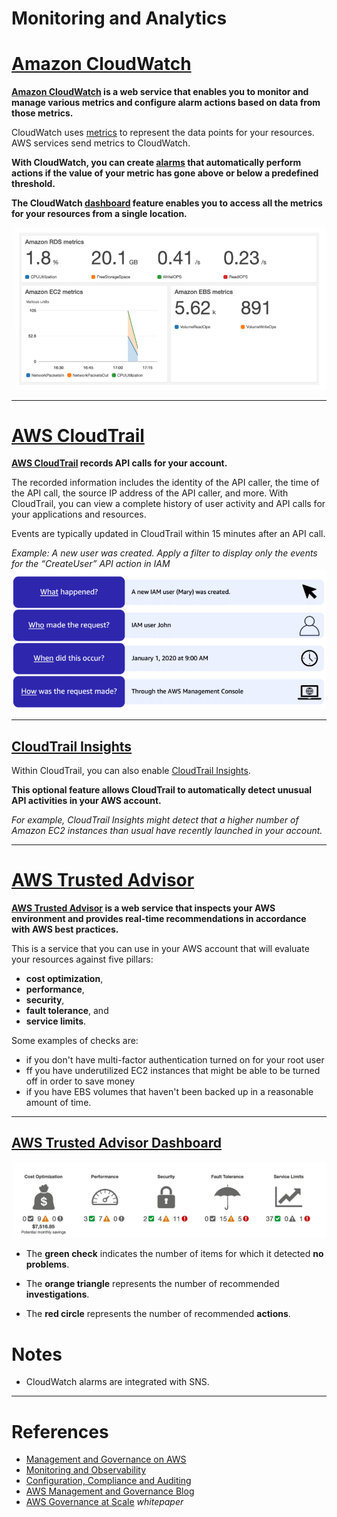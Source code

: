 # Monitoring and Analytics

# [Amazon CloudWatch](#amazon-cloudwatch)

**[Amazon CloudWatch](https://aws.amazon.com/cloudwatch/) is a web service that enables you to monitor and manage various metrics and configure alarm actions based on data from those metrics.**

CloudWatch uses [metrics](https://docs.aws.amazon.com/AmazonCloudWatch/latest/monitoring/working_with_metrics.html) to represent the data points for your resources. AWS services send metrics to CloudWatch. 

**With CloudWatch, you can create [alarms](https://docs.aws.amazon.com/AmazonCloudWatch/latest/monitoring/AlarmThatSendsEmail.html) that automatically perform actions if the value of your metric has gone above or below a predefined threshold.** 

**The CloudWatch [dashboard](https://docs.aws.amazon.com/AmazonCloudWatch/latest/monitoring/CloudWatch_Dashboards.html) feature enables you to access all the metrics for your resources from a single location.**

![example](images/cloudwatch_dashboard.png "Amazon CloudWatch Dashboard")

---

# [AWS CloudTrail](#aws-cloudtrail)

**[AWS CloudTrail](https://aws.amazon.com/cloudtrail/) records API calls for your account.** 

The recorded information includes the identity of the API caller, the time of the API call, the source IP address of the API caller, and more. With CloudTrail, you can view a complete history of user activity and API calls for your applications and resources. 

Events are typically updated in CloudTrail within 15 minutes after an API call. 

*Example: A new user was created. Apply a filter to display only the events for the “CreateUser” API action in IAM*
![example](images/cloudtrail_example.png "AWS CloudTrail Event Example")

---

## [CloudTrail Insights](#cloudtrail-insights)

Within CloudTrail, you can also enable [CloudTrail Insights](https://docs.aws.amazon.com/awscloudtrail/latest/userguide/logging-insights-events-with-cloudtrail.html). 

**This optional feature allows CloudTrail to automatically detect unusual API activities in your AWS account.** 

*For example, CloudTrail Insights might detect that a higher number of Amazon EC2 instances than usual have recently launched in your account.*

---

# [AWS Trusted Advisor](#aws-trusted-advisor)


**[AWS Trusted Advisor](https://aws.amazon.com/premiumsupport/technology/trusted-advisor/) is a web service that inspects your AWS environment and provides real-time recommendations in accordance with AWS best practices.**

This is a service that you can use in your AWS account that will evaluate your resources against five pillars:
- **cost optimization**,
- **performance**, 
- **security**,
- **fault tolerance**, and 
- **service limits**.

Some examples of checks are:
- if you don't have multi-factor authentication turned on for your root user
- ff you have underutilized EC2 instances that might be able to be turned off in order to save money
- if you have EBS volumes that haven't been backed up in a reasonable amount of time.

---

## [AWS Trusted Advisor Dashboard](#aws-trusted-advisor-dashboard)

![example](images/trusted_advisor.png "AWS CloudTrail Event Example")

- The **green check** indicates the number of items for which it detected **no problems**.

- The **orange triangle** represents the number of recommended **investigations**.

- The **red circle** represents the number of recommended **actions**.


# Notes

- CloudWatch alarms are integrated with SNS.

---

# References

- [Management and Governance on AWS](https://aws.amazon.com/products/management-tools)
- [Monitoring and Observability](https://aws.amazon.com/products/management-tools/use-cases/monitoring-and-observability/)
- [Configuration, Compliance and Auditing](https://aws.amazon.com/products/management-tools/use-cases/configuration-compliance-and-auditing/)
- [AWS Management and Governance Blog](https://aws.amazon.com/blogs/mt/)
- [AWS Governance at Scale](https://docs.aws.amazon.com/whitepapers/latest/aws-governance-at-scale/introduction.html) *whitepaper*